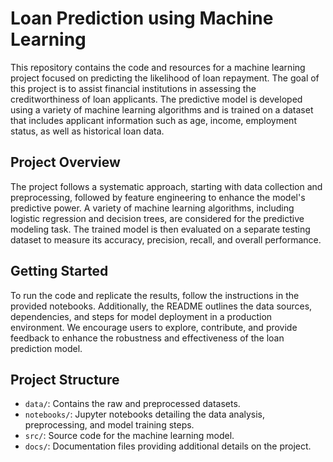 # Loan Prediction using Machine Learning

This repository contains the code and resources for a machine learning project focused on predicting the likelihood of loan repayment. The goal of this project is to assist financial institutions in assessing the creditworthiness of loan applicants. The predictive model is developed using a variety of machine learning algorithms and is trained on a dataset that includes applicant information such as age, income, employment status, as well as historical loan data.

## Project Overview

The project follows a systematic approach, starting with data collection and preprocessing, followed by feature engineering to enhance the model's predictive power. A variety of machine learning algorithms, including logistic regression and decision trees, are considered for the predictive modeling task. The trained model is then evaluated on a separate testing dataset to measure its accuracy, precision, recall, and overall performance.

## Getting Started

To run the code and replicate the results, follow the instructions in the provided notebooks. Additionally, the README outlines the data sources, dependencies, and steps for model deployment in a production environment. We encourage users to explore, contribute, and provide feedback to enhance the robustness and effectiveness of the loan prediction model.

## Project Structure

- `data/`: Contains the raw and preprocessed datasets.
- `notebooks/`: Jupyter notebooks detailing the data analysis, preprocessing, and model training steps.
- `src/`: Source code for the machine learning model.
- `docs/`: Documentation files providing additional details on the project.
